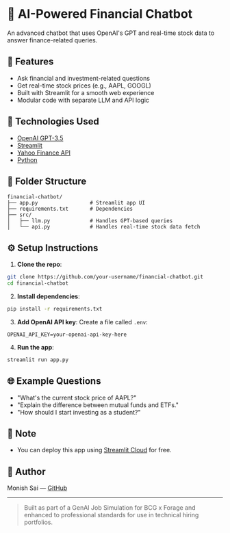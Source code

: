 # 💬 AI-Powered Financial Chatbot

An advanced chatbot that uses OpenAI's GPT and real-time stock data to answer finance-related queries.

## 🚀 Features
- Ask financial and investment-related questions
- Get real-time stock prices (e.g., AAPL, GOOGL)
- Built with Streamlit for a smooth web experience
- Modular code with separate LLM and API logic

## 🧠 Technologies Used
- [OpenAI GPT-3.5](https://platform.openai.com/docs/guides/gpt)
- [Streamlit](https://streamlit.io/)
- [Yahoo Finance API](https://pypi.org/project/yfinance/)
- [Python](https://www.python.org/)

## 📁 Folder Structure
```
financial-chatbot/
├── app.py                 # Streamlit app UI
├── requirements.txt       # Dependencies
├── src/
│   ├── llm.py             # Handles GPT-based queries
│   └── api.py             # Handles real-time stock data fetch
```

## ⚙️ Setup Instructions
1. **Clone the repo**:
```bash
git clone https://github.com/your-username/financial-chatbot.git
cd financial-chatbot
```

2. **Install dependencies**:
```bash
pip install -r requirements.txt
```

3. **Add OpenAI API key**:
Create a file called `.env`:
```
OPENAI_API_KEY=your-openai-api-key-here
```

4. **Run the app**:
```bash
streamlit run app.py
```

## 🌐 Example Questions
- "What's the current stock price of AAPL?"
- "Explain the difference between mutual funds and ETFs."
- "How should I start investing as a student?"

## 📌 Note
- You can deploy this app using [Streamlit Cloud](https://streamlit.io/cloud) for free.

## 👤 Author
Monish Sai — [GitHub](https://github.com/your-username)

---

> Built as part of a GenAI Job Simulation for BCG x Forage and enhanced to professional standards for use in technical hiring portfolios.
